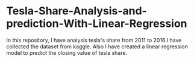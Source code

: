 # Tesla-Share-Analysis-and-prediction-With-Linear-Regression
In this repository, I have analysis tesla's share from 2011 to 2016.I have collected the dataset from kaggle.
Also I have created a linear regression model to predict the closing value of tesla share.
